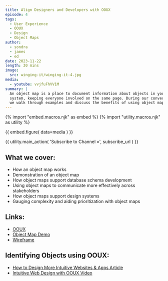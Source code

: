```yaml
---
title: Align Designers and Developers with OOUX
episode: 4
tags:
  - User Experience
  - OOUX
  - Design
  - Object Maps
author:
  - sondra
  - james
  - ed
date: 2023-11-22
length: 30 mins
image:
  src: winging-it/winging-it-4.jpg
media:
  - youtube: vvjfuFhVV1M
summary: |
  An object map is a place to document information about objects in your digital
  system, keeping everyone involved on the same page. During our conversation,
  we walk through examples and discuss the benefits of using object maps.
---
```


{% import "embed.macros.njk" as embed %}
{% import "utility.macros.njk" as utility %}

{{ embed.figure(
  data=media
) }}

{{ utility.main_action(
  'Subscribe to Channel »',
  subscribe_url
) }}

## What we cover:

- How an object map works
- Demonstration of an object map
- How object maps support database schema development
- Using object maps to communicate more effectively across stakeholders
- How object maps support design systems
- Gauging complexity and aiding prioritization with object maps

## Links:

- [OOUX](https://www.ooux.com/)
- [Object Map Demo](https://xd.adobe.com/view/0941ed26-762a-48b7-88e2-0e89f5b1307f-5c12/?fullscreen)
- [Wireframe](https://xd.adobe.com/view/930b3686-1ec4-4043-a6e1-6b6caedb9cd3-c658/?fullscreen)

## Identifying Objects using OOUX:

- [How to Design More Intuitive Websites & Apps Article](https://www.oddbird.net/2023/11/09/unintuitive-objects/)
- [Intuitive Web Design with OOUX Video](https://www.oddbird.net/2023/10/24/winging-it-03/)
